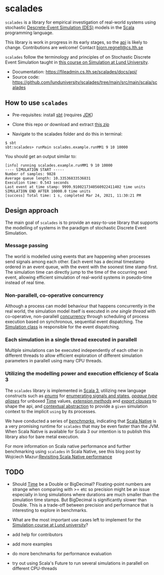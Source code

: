 # scalades
`scalades` is a library for empirical investigation of real-world systems using stochastic [Descrete-Event Simulation (DES)](https://en.wikipedia.org/wiki/Discrete-event_simulation) models in the [Scala](https://www.scala-lang.org/) programming language. 

This library is work in progress in its early stages, so the [api](https://fileadmin.cs.lth.se/scalades/docs/api/) is likely to change. Contributions are welcome! Contact bjorn.regnell@cs.lth.se 

`scalades` follow the terminology and principles of on Stochastic Discrete Event Simulation taught in [this course on Simulation at Lund University](https://www.eit.lth.se/index.php?ciuid=1298&coursepage=9535).  

* Documentation: https://fileadmin.cs.lth.se/scalades/docs/api/
* Source code: https://github.com/lunduniversity/scalades/tree/main/src/main/scala/scalades
  
## How to use `scalades`

* Pre-requisites: install [sbt](https://www.scala-sbt.org/download.html) (requires [JDK](https://adoptopenjdk.net/))

* Clone this repo *or* download and extract [this zip](https://github.com/lunduniversity/scalades/archive/refs/heads/main.zip) 

* Navigate to the scalades folder and do this in terminal:

```
$ sbt
sbt:scalades> runMain scalades.example.runMM1 9 10 10000 
```
You should get an output similar to:
```
[info] running scalades.example.runMM1 9 10 10000
---- SIMULATION START -----
Number of samples: 9828
Average queue length: 10.33536833536831
Execution time: 0.543 seconds
Last event at time stamp: 9999.9100217340560922411402 time units
SIMULATION END AFTER 10000.0 time units
[success] Total time: 1 s, completed Mar 24, 2021, 11:30:21 PM
```

## Design approach

The main goal of `scalades` is to provide an easy-to-use library that supports the modelling of systems in the paradigm of stochastic Discrete Event Simulation. 

### Message passing

The world is modelled using events that are happening when processes send signals among each other. Each event has a decimal timestamp ordered in an event queue, with the event with the soonest time stamp first. The simulation time can directly jump to the time of the occurring next event, allowing efficient simulation of real-world systems in pseudo-time instead of real time.

### Non-parallell, co-operative concurrency
Although a process can model behaviour that happens concurrently in the real world, the simulation model itself is executed in *one single thread* with co-operative, non-parallell [concurrency](https://en.wikipedia.org/wiki/Concurrency_(computer_science)) through scheduling of process execution based on synchronous, sequential event dispatching. The [Simulation class](https://github.com/lunduniversity/scalades/blob/main/src/main/scala/scalades/Simulation.scala) is responsible for the event dispatching.

### Each simulation in a single thread executed in parallell
Multiple simulations can be executed independently of each other in different threads to allow efficient exploration of different simulation parameters in parallell using many CPU threads.   

### Utilizing the modelling power and execution efficiency of Scala 3
The `scalades` library is implemented in [Scala 3](https://docs.scala-lang.org/scala3/new-in-scala3.html), utilizing new language constructs such as [*enums*](https://docs.scala-lang.org/scala3/book/types-adts-gadts.html) for [enumerating signals and states](https://github.com/lunduniversity/scalades/blob/main/src/main/scala/scalades/example/MM1.scala#L42), [*opaque type aliases*](https://docs.scala-lang.org/scala3/book/types-opaque-types.html) for unboxed [Time](https://github.com/lunduniversity/scalades/blob/main/src/main/scala/scalades/Time.scala) values, [*extension methods*](https://dotty.epfl.ch/docs/reference/contextual/extension-methods.html) and [*export clauses*](https://dotty.epfl.ch/docs/reference/other-new-features/export.html) to shape the api, and [contextual abstraction](https://docs.scala-lang.org/scala3/book/ca-given-using-clauses.html) to provide a `given` simulation context to the implicit `using` by its processes.

We have conducted a series of [*benchmarks*](https://github.com/lunduniversity/scalades/tree/main/benchmark), indicating that [Scala Native]() is a very promising runtime for `scalades` that may be even faster than the JVM. When Scala Native is available for Scala 3 our intention is to publish this library also for bare metal execution.  

For more information on Scala native performance and further benchmarking using `scalades` in Scala Native, see this blog post by Wojciech Mazur:[Revisiting Scala Native performance](https://medium.com/virtuslab/revisiting-scala-native-performance-67029089f241)

## TODO

* Should [Time](https://github.com/lunduniversity/scalades/blob/main/src/main/scala/scalades/Time.scala) be a Double or BigDecimal? Floating-point numbers are strange when comparing with >= etc so precision might be an issue especially in long simulations where durations are much smaller than the simulation time stamps. But BigDecimal is significantly slower than Double. This is a trade-off between precision and performance that is interesting to explore in benchmarks.
  
* What are the most important use cases left to implement for the [Simulation course at Lund university](https://www.eit.lth.se/index.php?ciuid=1298&coursepage=9535)?

* add help for contributors

* add more examples

* do more benchmarks for performance evaluation

* try out using Scala's Future to run several simulations in parallell on different CPU-threads

  
